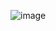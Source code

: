 ![image](https://user-images.githubusercontent.com/63789702/188192841-04c47181-edfa-43c9-ada5-3547361dec05.png)

